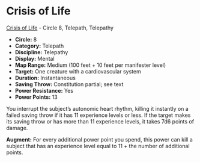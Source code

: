 # Crisis of Life

[Crisis of Life](/Psionics/C/CrisisOfLife.md) - Circle 8, Telepath, Telepathy

- **Circle:** 8
- **Category:** Telepath
- **Discipline:** Telepathy
- **Display:** Mental
- **Map Range:** Medium (100 feet + 10 feet per manifester level)
- **Target:** One creature with a cardiovascular system
- **Duration:** Instantaneous
- **Saving Throw:** Constitution partial; see text
- **Power Resistance:** Yes
- **Power Points:** 13

You interrupt the subject’s autonomic heart rhythm, killing it instantly on a failed saving throw if it has 11 experience levels or less. If the target makes its saving throw or has more than 11 experience levels, it takes 7d6 points of damage.

**Augment:** For every additional power point you spend, this power can kill a subject that has an experience level equal to 11 + the number of additional points.
